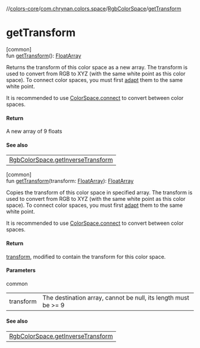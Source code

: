 //[colors-core](../../../index.md)/[com.chrynan.colors.space](../index.md)/[RgbColorSpace](index.md)/[getTransform](get-transform.md)

# getTransform

[common]\
fun [getTransform](get-transform.md)(): [FloatArray](https://kotlinlang.org/api/latest/jvm/stdlib/kotlin/-float-array/index.html)

Returns the transform of this color space as a new array. The transform is used to convert from RGB to XYZ (with the same white point as this color space). To connect color spaces, you must first [adapt](../adapt.md) them to the same white point.

It is recommended to use [ColorSpace.connect](../connect.md) to convert between color spaces.

#### Return

A new array of 9 floats

#### See also

| |
|---|
| [RgbColorSpace.getInverseTransform](get-inverse-transform.md) |

[common]\
fun [getTransform](get-transform.md)(transform: [FloatArray](https://kotlinlang.org/api/latest/jvm/stdlib/kotlin/-float-array/index.html)): [FloatArray](https://kotlinlang.org/api/latest/jvm/stdlib/kotlin/-float-array/index.html)

Copies the transform of this color space in specified array. The transform is used to convert from RGB to XYZ (with the same white point as this color space). To connect color spaces, you must first [adapt](../adapt.md) them to the same white point.

It is recommended to use [ColorSpace.connect](../connect.md) to convert between color spaces.

#### Return

[transform](get-transform.md), modified to contain the transform for this color space.

#### Parameters

common

| | |
|---|---|
| transform | The destination array, cannot be null, its length must be >= 9 |

#### See also

| |
|---|
| [RgbColorSpace.getInverseTransform](get-inverse-transform.md) |
